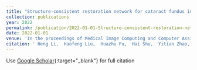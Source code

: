 ```yaml
---
title: "Structure-consistent restoration network for cataract fundus image enhancement"
collection: publications
year: 2022
permalink: /publication/2022-01-01-Structure-consistent-restoration-network-for-cataract-fundus-image-enhancement
date: 2022-01-01
venue: 'In the proceedings of Medical Image Computing and Computer Assisted Intervention--MICCAI 2022: 25th International Conference, Singapore, September 18--22, 2022, Proceedings, Part II'
citation: ' Heng Li,  Haofeng Liu,  Huazhu Fu,  Hai Shu,  Yitian Zhao,  Xiaoling Luo,  <b>Yan Hu</b>,  Jiang Liu, &quot;Structure-consistent restoration network for cataract fundus image enhancement.&quot; In the proceedings of Medical Image Computing and Computer Assisted Intervention--MICCAI 2022: 25th International Conference, Singapore, September 18--22, 2022, Proceedings, Part II, 2022.'
---
```

Use [Google Scholar](https://scholar.google.com/scholar?q=Structure+consistent+restoration+network+for+cataract+fundus+image+enhancement){:target="_blank"} for full citation